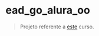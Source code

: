 # ead_go_alura_oo

> Projeto referente a [este](https://www.alura.com.br/curso-online-go-lang-oo) curso.
